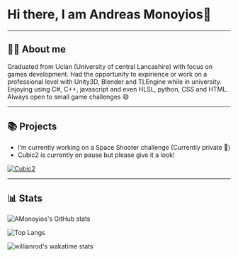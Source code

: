 # Hi there, I am Andreas Monoyios👋

---

## ✍🏽 About me

Graduated from Uclan (University of central Lancashire) with focus on games development. Had the opportunity to expirience or work on a professional level with Unity3D, Blender and TLEngine while in university. Enjoying using C#, C++, javascript and even HLSL, python, CSS and HTML. Always open to small game challenges 😄

---

## 📚 Projects

- I’m currently working on a Space Shooter challenge (Currently private 🔐)
- Cubic2 is currently on pause but please give it a look! <br/>

[![Cubic2](https://github-readme-stats.vercel.app/api/pin/?username=AMonoyios&repo=Cubic2&show_icons=true&include_all_commits=true&theme=dark)](https://github.com/AMonoyios/Cubic2)

---

## 📊 Stats

![AMonoyios's GitHub stats](https://github-readme-stats.vercel.app/api?username=AMonoyios&count_private=true&show_icons=true&theme=dark)

![Top Langs](https://github-readme-stats.vercel.app/api/top-langs/?username=AMonoyios&layout=compact&theme=dark)

![willianrod's wakatime stats](https://github-readme-stats.vercel.app/api/wakatime?username=51942e67-e929-4073-990c-17dd36d286f7&theme=dark)
